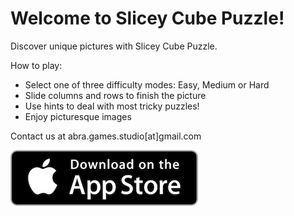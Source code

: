 # Welcome to Slicey Cube Puzzle!

Discover unique pictures with Slicey Cube Puzzle. 

How to play:
 
* Select one of three difficulty modes: Easy, Medium or Hard
* Slide columns and rows to finish the picture 
* Use hints to deal with most tricky puzzles!
* Enjoy picturesque images

Contact us at abra.games.studio[at]gmail.com

<a href="https://itunes.apple.com/us/app/id1502566749">
<img class="app-store-badge" src="./app-store-icon.png">
</a>


